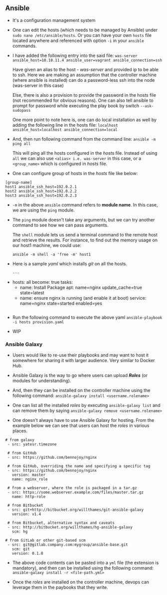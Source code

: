 ## Ansible

* It's a configuration management system

* One can edit the hosts (which needs to be managed by Ansible) under `sudo nano /etc/ansible/hosts`. Or you can have your own `hosts` file located anywhere and referenced with option `-i` in your `ansible` commands.

* I have added the following entry into the said file:
`was-server ansible_host=10.10.11.4 ansible_user=vagrant ansible_connection=ssh`

  Have given an alias to the host - *was-server* and provided ip to be able to ssh. Here we are making an assumption that the controller machine (where ansible is installed) can do a password-less ssh into the node (was-server in this case)

  Else, there is also a provision to provide the password in the hosts file (not recommended for obvious reasons).
  One can also tell ansible to prompt for password while executing the play book by switch `--ask-sudopass`

  One more point to note here is, one can do local installation as well by adding the following line in the hosts file:
  `localhost ansible_host=localhost ansible_connection=local`

* And, then run following command from the command line:
  `ansible -m ping all`

  This will ping all the hosts configured in the *hosts* file. Instead of using `all` we can also use `<alias> i.e. was-server` in this case, or a `<group_name>` which is configured in *hosts* file.

* One can configure group of hosts in the *hosts* file like below:
```
[group-name]
host1 ansible_ssh_host=192.0.2.1
host2 ansible_ssh_host=192.0.2.2
host3 ansible_ssh_host=192.0.2.3
```

* `-m` in the above `ansible` command refers to **module name**. In this case, we are using the `ping` module.

* The `ping` module doesn't take any arguments, but we can try another command to see how we can pass arguments.

  The `shell` module lets us send a terminal command to the remote host and retrieve the results. For instance, to find out the memory usage on our host1 machine, we could use:

  `ansible -m shell -a 'free -m' host1`

* Here is a sample *yaml* which installs *git* on all the hosts.

  ```
  ---
- hosts: all
become: true
tasks:
   - name: Install Package
     apt: name=nginx update_cache=true state=latest
   - name: ensure nginx is running (and enable it at boot)
     service: name=nginx state=started enabled=yes
  ```

* Run the following command to execute the above yaml
  `ansible-playbook -i hosts provision.yaml`

* WIP

### Ansible Galaxy

* Users would like to re-use their playbooks and may want to host it somewhere for sharing it with larger audience. Very similar to Docker Hub.

* Ansible Galaxy is the way to go where users can upload ***Roles*** (or modules for understanding).

* And, then they can be installed on the controller machine using the following command:
`ansible-galaxy install <username.rolename>`

* One can list all the installed *roles* by executing `ansible-galaxy list` and can remove them by saying `ansible-galaxy remove <username.rolename>`

* One doesn't always have to use Ansible Galaxy for hosting. From the example below we can see that users can host the *roles* in various places.

```
# from galaxy
 - src: yatesr.timezone

 # from GitHub
 - src: https://github.com/bennojoy/nginx

 # from GitHub, overriding the name and specifying a specific tag
 - src: https://github.com/bennojoy/nginx
   version: master
   name: nginx_role

 # from a webserver, where the role is packaged in a tar.gz
 - src: https://some.webserver.example.com/files/master.tar.gz
   name: http-role

 # from Bitbucket
 - src: git+http://bitbucket.org/willthames/git-ansible-galaxy
   version: v1.4

 # from Bitbucket, alternative syntax and caveats
 - src: http://bitbucket.org/willthames/hg-ansible-galaxy
   scm: hg

# from GitLab or other git-based scm
 - src: git@gitlab.company.com:mygroup/ansible-base.git
   scm: git
   version: 0.1.0
```

* The above code contents can be pasted into a `yml` file (the extension is mandatory), and then can be installed using the following command:
`ansible-galaxy install -r <file-path.yml>`

* Once the *roles* are installed on the controller machine, devops can leverage them in the paybooks that they write.
